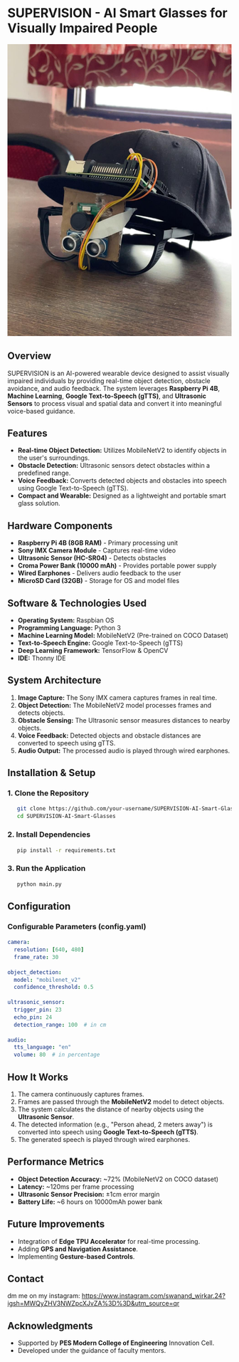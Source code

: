 # SUPERVISION - AI Smart Glasses for Visually Impaired People
![image alt](https://github.com/Swanand-24/SUPERVISION-AI-Smart-Glasses/blob/main/images/supervision_prototype.jpg?raw=true)
## Overview
SUPERVISION is an AI-powered wearable device designed to assist visually impaired individuals by providing real-time object detection, obstacle avoidance, and audio feedback. The system leverages **Raspberry Pi 4B**, **Machine Learning**, **Google Text-to-Speech (gTTS)**, and **Ultrasonic Sensors** to process visual and spatial data and convert it into meaningful voice-based guidance.

## Features
- **Real-time Object Detection:** Utilizes MobileNetV2 to identify objects in the user's surroundings.
- **Obstacle Detection:** Ultrasonic sensors detect obstacles within a predefined range.
- **Voice Feedback:** Converts detected objects and obstacles into speech using Google Text-to-Speech (gTTS).
- **Compact and Wearable:** Designed as a lightweight and portable smart glass solution.

## Hardware Components
- **Raspberry Pi 4B (8GB RAM)** - Primary processing unit
- **Sony IMX Camera Module** - Captures real-time video
- **Ultrasonic Sensor (HC-SR04)** - Detects obstacles
- **Croma Power Bank (10000 mAh)** - Provides portable power supply
- **Wired Earphones** - Delivers audio feedback to the user
- **MicroSD Card (32GB)** - Storage for OS and model files

## Software & Technologies Used
- **Operating System:** Raspbian OS
- **Programming Language:** Python 3
- **Machine Learning Model:** MobileNetV2 (Pre-trained on COCO Dataset)
- **Text-to-Speech Engine:** Google Text-to-Speech (gTTS)
- **Deep Learning Framework:** TensorFlow & OpenCV
- **IDE:** Thonny IDE

## System Architecture
1. **Image Capture:** The Sony IMX camera captures frames in real time.
2. **Object Detection:** The MobileNetV2 model processes frames and detects objects.
3. **Obstacle Sensing:** The Ultrasonic sensor measures distances to nearby objects.
4. **Voice Feedback:** Detected objects and obstacle distances are converted to speech using gTTS.
5. **Audio Output:** The processed audio is played through wired earphones.

## Installation & Setup
### 1. Clone the Repository
```bash
   git clone https://github.com/your-username/SUPERVISION-AI-Smart-Glasses.git
   cd SUPERVISION-AI-Smart-Glasses
```

### 2. Install Dependencies
```bash
   pip install -r requirements.txt
```

### 3. Run the Application
```bash
   python main.py
```

## Configuration
### Configurable Parameters (config.yaml)
```yaml
camera:
  resolution: [640, 480]
  frame_rate: 30

object_detection:
  model: "mobilenet_v2"
  confidence_threshold: 0.5

ultrasonic_sensor:
  trigger_pin: 23
  echo_pin: 24
  detection_range: 100  # in cm

audio:
  tts_language: "en"
  volume: 80  # in percentage
```

## How It Works
1. The camera continuously captures frames.
2. Frames are passed through the **MobileNetV2** model to detect objects.
3. The system calculates the distance of nearby objects using the **Ultrasonic Sensor**.
4. The detected information (e.g., "Person ahead, 2 meters away") is converted into speech using **Google Text-to-Speech (gTTS)**.
5. The generated speech is played through wired earphones.

## Performance Metrics
- **Object Detection Accuracy:** ~72% (MobileNetV2 on COCO dataset)
- **Latency:** ~120ms per frame processing
- **Ultrasonic Sensor Precision:** ±1cm error margin
- **Battery Life:** ~6 hours on 10000mAh power bank

## Future Improvements
- Integration of **Edge TPU Accelerator** for real-time processing.
- Adding **GPS and Navigation Assistance**.
- Implementing **Gesture-based Controls**.

## Contact
dm me on my instagram: https://www.instagram.com/swanand_wirkar.24?igsh=MWQyZHV3NWZpcXJvZA%3D%3D&utm_source=qr

## Acknowledgments
- Supported by **PES Modern College of Engineering** Innovation Cell.
- Developed under the guidance of faculty mentors.

